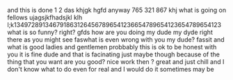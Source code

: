 and this is done 
1
2
das
khjgk
hgfd
anyway
765
321
867
khj
what is going on fellows
ujagsjkfhadsjkl
klh l;k1349728913467918631264567896541236654789654123654789654123
what is so funny?
right?
gfds
how are you doing my dude my dyde right there as you might see
faswhat is even wrong with you my dude?
fassit and what is good ladies and gentlemen
probbably
this is ok to be honest with you it is fine dude
and that is facinating
just maybe though because of the thing that you want
are you good?
nice work then ?
great
and just chill
and I don't know what to do even for real
and I would do it
sometimes may be
